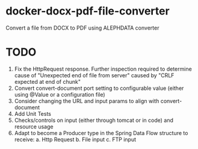 # docker-docx-pdf-file-converter
Convert a file from DOCX to PDF using ALEPHDATA converter

# TODO
1. Fix the HttpRequest response. Further inspection required to determine cause of "Unexpected end of file from server"
caused by "CRLF expected at end of chunk"
2. Convert convert-document port setting to configurable value (either using @Value or a configuration file)
3. Consider changing the URL and input params to align with convert-document
4. Add Unit Tests
5. Checks/controls on input (either through tomcat or in code) and resource usage
6. Adapt to become a Producer type in the Spring Data Flow structure to receive:
   a. Http Request
   b. File input
   c. FTP input